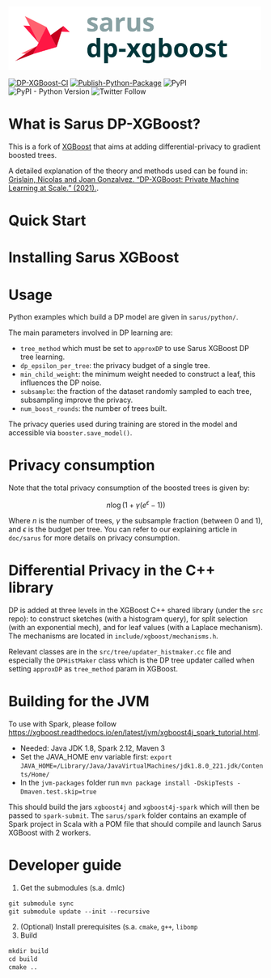 <img src=logo-dp-xgboost.svg width=500/> 

[![DP-XGBoost-CI](https://github.com/sarus-tech/dp-xgboost/workflows/DP-XGBoost-CI/badge.svg?branch=master)](https://github.com/sarus-tech/dp-xgboost/actions)
[![Publish-Python-Package](https://github.com/sarus-tech/dp-xgboost/workflows/Publish-Python-Package/badge.svg?branch=master)](https://github.com/sarus-tech/dp-xgboost/actions)
![PyPI](https://img.shields.io/pypi/v/dp-xgboost)
![PyPI - Python Version](https://img.shields.io/pypi/pyversions/dp-xgboost)
![Twitter Follow](https://img.shields.io/twitter/follow/Sarus_tech?style=social)

# What is Sarus DP-XGBoost?

This is a fork of [XGBoost](https://github.com/dmlc/xgboost) that aims at adding differential-privacy to gradient boosted trees.

A detailed explanation of the theory and methods used can be found in:
[Grislain, Nicolas and Joan Gonzalvez. “DP-XGBoost: Private Machine Learning at Scale.” (2021).](https://arxiv.org/abs/2110.12770).

# Quick Start

# Installing Sarus XGBoost

# Usage

Python examples which build a DP model are given in `sarus/python/`. 

The main parameters involved in DP learning are: 
- `tree_method` which must be set to `approxDP` to use Sarus XGBoost DP tree learning. 
- `dp_epsilon_per_tree`: the privacy budget of a single tree.
- `min_child_weight`: the minimum weight needed to construct a leaf, this influences the DP noise.
- `subsample`: the fraction of the dataset randomly sampled to each tree, subsampling improve the privacy.
- `num_boost_rounds`: the number of trees built. 

The privacy queries used during training are stored in the model and accessible via 
`booster.save_model()`. 

# Privacy consumption 

Note that the total privacy consumption of the boosted trees is given by:

$$n \log{ \left( 1 + \gamma(e^{\epsilon} - 1) \right) }$$

Where $n$ is the number of trees, $\gamma$ the subsample fraction (between 0 and 1), and $\epsilon$
is the budget per tree. You can refer to our explaining article in `doc/sarus` for more details on privacy consumption. 

# Differential Privacy in the C++ library

DP is added at three levels in the XGBoost C++ shared library (under the `src` repo): to construct sketches (with a histogram query), for split selection (with an exponential mech), and for leaf values (with a Laplace mechanism). The mechanisms are located in
`include/xgboost/mechanisms.h`. 

Relevant classes are in the `src/tree/updater_histmaker.cc` file and especially the `DPHistMaker` class which is the DP tree updater called when setting `approxDP` as `tree_method` param in XGBoost. 

# Building for the JVM 

To use with Spark, please follow https://xgboost.readthedocs.io/en/latest/jvm/xgboost4j_spark_tutorial.html. 

- Needed: Java JDK 1.8, Spark 2.12, Maven 3
- Set the JAVA_HOME env variable first:
`export JAVA_HOME=/Library/Java/JavaVirtualMachines/jdk1.8.0_221.jdk/Contents/Home/` 
- In the `jvm-packages` folder run `mvn package install -DskipTests -Dmaven.test.skip=true`

This should build the jars `xgboost4j` and `xgboost4j-spark` which will then be passed to
`spark-submit`. The `sarus/spark` folder contains an example of Spark project in Scala with a POM file that should compile and launch Sarus XGBoost with 2 workers.

# Developer guide

1. Get the submodules (s.a. dmlc)

 ```shell
 git submodule sync
 git submodule update --init --recursive
 ```

2. (Optional) Install prerequisites (s.a. `cmake`, `g++`, `libomp`
3. Build

 ```shell
 mkdir build
 cd build
 cmake ..
 ```